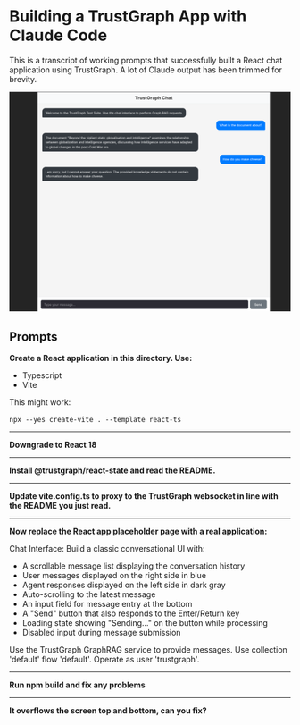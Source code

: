 
# Building a TrustGraph App with Claude Code

This is a transcript of working prompts that successfully built a React chat application using TrustGraph. A lot of Claude output has been trimmed for brevity.

![Screenshot](screenshot.png)

## Prompts

**Create a React application in this directory. Use:**
- Typescript
- Vite

This might work:
```
npx --yes create-vite . --template react-ts
```

---

**Downgrade to React 18**

---

**Install @trustgraph/react-state and read the README.**

---

**Update vite.config.ts to proxy to the TrustGraph websocket in line with the README you just read.**

---

**Now replace the React app placeholder page with a real application:**

Chat Interface: Build a classic conversational UI with:
- A scrollable message list displaying the conversation history
- User messages displayed on the right side in blue
- Agent responses displayed on the left side in dark gray
- Auto-scrolling to the latest message
- An input field for message entry at the bottom
- A "Send" button that also responds to the Enter/Return key
- Loading state showing "Sending..." on the button while processing
- Disabled input during message submission

Use the TrustGraph GraphRAG service to provide messages. Use collection 'default' flow 'default'. Operate as user 'trustgraph'.

---

**Run npm build and fix any problems**

---

**It overflows the screen top and bottom, can you fix?**
